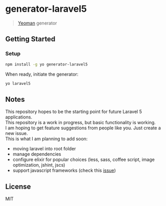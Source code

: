 # generator-laravel5

> [Yeoman](http://yeoman.io) generator


## Getting Started

### Setup

```bash
npm install -g yo generator-laravel5
```

When ready, initiate the generator:

```bash
yo laravel5
```

## Notes

This repository hopes to be the starting point for future Laravel 5 applications.  
This repository is a work in progress, but basic functionality is working.  
I am hoping to get feature suggestions from people like you. Just create a new issue.  
This is what I am planning to add soon:
* moving laravel into root folder
* manage dependencies
* configure elixir for popular choices (less, sass, coffee script, image optimization, jshint, jscs)
* support javascript frameworks (check this [issue](https://github.com/jadjoubran/laravel5-generator/issues/2))


## License

MIT
